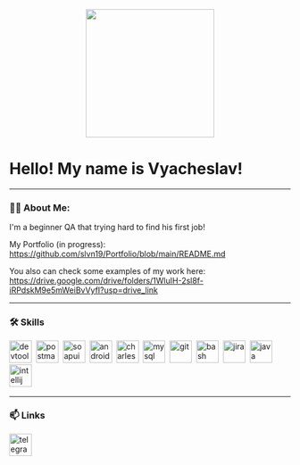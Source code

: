 
<div align="center">
  <img height="230" src="https://sun9-10.userapi.com/impg/S6J5HNTy3cYg00QUc-kHU1y2xdrM0X1gTq6CMw/_nx7QLnMtPM.jpg?size=1792x630&quality=95&sign=36fdf35fd212ea0363d8320b21ccba76&type=album"  />
</div>


# Hello! My name is Vyacheslav!
---
### 👨‍💻  About Me:

I'm a beginner QA that trying hard to find his first job!

My Portfolio (in progress): https://github.com/slvn19/Portfolio/blob/main/README.md

You also can check some examples of my work here: https://drive.google.com/drive/folders/1WluIH-2sl8f-iRPdskM9e5mWeiBvVyfI?usp=drive_link 

---

### 🛠 Skills
<div>
  <img src="https://d33wubrfki0l68.cloudfront.net/38b5c953a4667366685d55db55d057c86db1fc54/a0fdc/static/acae6b24d940347661ca901ea07f47c1/chrome-dev-logo-icon.png" title="devtools" alt="devtools" width="40" height="40"/>&nbsp
  <img src="https://seeklogo.com/images/P/postman-logo-0087CA0D15-seeklogo.com.png" title="postman" alt="postman" width="40" height="40"/>&nbsp
  <img src="https://static0.smartbear.co/smartbearbrand/media/images/home/soapui-icon.svg" title="soapui" alt="soapui" width="40" height="40"/>&nbsp
  <img src="https://cdn.jsdelivr.net/gh/devicons/devicon/icons/androidstudio/androidstudio-original.svg" title="android-studio" alt="android-studio" width="40" height="40"/>&nbsp
  <img src="https://cdn.icon-icons.com/icons2/3053/PNG/512/charles_proxy_macos_bigsur_icon_190302.png" title="charles-proxy" alt="charles-proxy" width="40" height="40"/>&nbsp
  <img src="https://cdn.jsdelivr.net/gh/devicons/devicon/icons/mysql/mysql-original.svg" title="mysql" alt="mysql" width="40" height="40"/>&nbsp
  <img src="https://cdn.jsdelivr.net/gh/devicons/devicon/icons/git/git-original.svg" title="git" alt="git" width="40" height="40"/>&nbsp
  <img src="https://upload.wikimedia.org/wikipedia/commons/thumb/4/4b/Bash_Logo_Colored.svg/1024px-Bash_Logo_Colored.svg.png?20180723054350" title="bash" alt="bash" width="40" height="40"/>&nbsp
  <img src="https://cdn.jsdelivr.net/gh/devicons/devicon/icons/jira/jira-original.svg" title="jira" alt="jira" width="40" height="40"/>&nbsp
  <img src="https://www.svgrepo.com/show/184143/java.svg" title="java" alt="java" width="40" height="40"/>&nbsp
  <img src="https://upload.wikimedia.org/wikipedia/commons/thumb/9/9c/IntelliJ_IDEA_Icon.svg/2048px-IntelliJ_IDEA_Icon.svg.png" title="intellij idea" alt="intellij idea" width="40" height="40"/>&nbsp
</div>

 ---

 ### 📫 Links
 <div id="badges">
    <a href="https://t.me/slvn19" target="_blank">
      <img src="https://cdn-icons-png.flaticon.com/512/2111/2111646.png" width="40" height="40" alt="telegram" />
    </a>
  </div>
